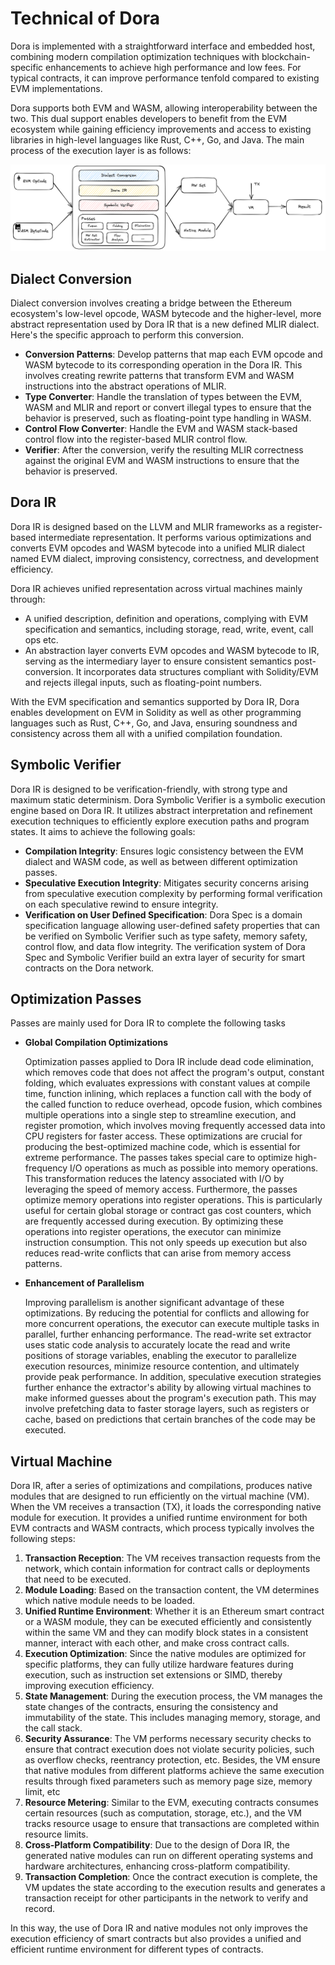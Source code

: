 # Technical of Dora

Dora is implemented with a straightforward interface and embedded host, combining modern compilation optimization
techniques with blockchain-specific enhancements to achieve high performance and low fees. For typical contracts,
it can improve performance tenfold compared to existing EVM implementations.

Dora supports both EVM and WASM, allowing interoperability between the two. This dual support enables developers
to benefit from the EVM ecosystem while gaining efficiency improvements and access to existing libraries in
high-level languages like Rust, C++, Go, and Java. The main process of the execution layer is as follows:

![](../../img/arch.png)

## Dialect Conversion

Dialect conversion involves creating a bridge between the Ethereum ecosystem's low-level opcode, WASM bytecode and
the higher-level, more abstract representation used by Dora IR that is a new defined MLIR dialect. Here's the specific
approach to perform this conversion.

- **Conversion Patterns**: Develop patterns that map each EVM opcode and WASM bytecode to its corresponding operation in the Dora IR. This involves creating rewrite patterns that transform EVM and WASM instructions into the abstract operations of MLIR.
- **Type Converter**: Handle the translation of types between the EVM, WASM and MLIR and report or convert illegal types to ensure that the behavior is preserved, such as floating-point type handling in WASM.
- **Control Flow Converter**: Handle the EVM and WASM stack-based control flow into the register-based MLIR control flow.
- **Verifier**: After the conversion, verify the resulting MLIR correctness against the original EVM and WASM instructions to ensure that the behavior is preserved.

## Dora IR

Dora IR is designed based on the LLVM and MLIR frameworks as a register-based intermediate representation. It performs
various optimizations and converts EVM opcodes and WASM bytecode into a unified MLIR dialect named EVM dialect, improving
consistency, correctness, and development efficiency.

Dora IR achieves unified representation across virtual machines mainly through:

- A unified description, definition and operations, complying with EVM specification and semantics, including storage, read, write, event, call ops etc.
- An abstraction layer converts EVM opcodes and WASM bytecode to IR, serving as the intermediary layer to ensure consistent semantics post-conversion. It incorporates data structures compliant with Solidity/EVM and rejects illegal inputs, such as floating-point numbers.

With the EVM specification and semantics supported by Dora IR, Dora enables development on EVM in Solidity as well as other programming languages such as Rust, C++, Go, and Java, ensuring soundness and consistency across them all with a unified compilation foundation.

## Symbolic Verifier

Dora IR is designed to be verification-friendly, with strong type and maximum static determinism. Dora Symbolic Verifier is a symbolic execution engine based on Dora IR. It utilizes abstract interpretation and refinement execution techniques to efficiently explore execution paths and program states. It aims to achieve the following goals:

- **Compilation Integrity**: Ensures logic consistency between the EVM dialect and WASM code, as well as between different optimization passes.
- **Speculative Execution Integrity**: Mitigates security concerns arising from speculative execution complexity by performing formal verification on each speculative rewind to ensure integrity.
- **Verification on User Defined Specification**: Dora Spec is a domain specification language allowing user-defined safety properties that can be verified on Symbolic Verifier such as type safety, memory safety, control flow, and data flow integrity. The verification system of Dora Spec and Symbolic Verifier build an extra layer of security for smart contracts on the Dora network.

## Optimization Passes

Passes are mainly used for Dora IR to complete the following tasks

- **Global Compilation Optimizations**
    
    Optimization passes applied to Dora IR include dead code elimination, which removes code that does not affect the program's output, constant folding, which evaluates expressions with constant values at compile time, function inlining, which replaces a function call with the body of the called function to reduce overhead, opcode fusion, which combines multiple operations into a single step to streamline execution, and register promotion, which involves moving frequently accessed data into CPU registers for faster access.
    These optimizations are crucial for producing the best-optimized machine code, which is essential for extreme performance. The passes takes special care to optimize high-frequency I/O operations as much as possible into memory operations. This transformation reduces the latency associated with I/O by leveraging the speed of memory access.
    Furthermore, the passes optimize memory operations into register operations. This is particularly useful for certain global storage or contract gas cost counters, which are frequently accessed during execution. By optimizing these operations into register operations, the executor can minimize instruction consumption. This not only speeds up execution but also reduces read-write conflicts that can arise from memory access patterns.
    
- **Enhancement of Parallelism**

    Improving parallelism is another significant advantage of these optimizations. By reducing the potential for conflicts and allowing for more concurrent operations, the executor can execute multiple tasks in parallel, further enhancing performance. The read-write set extractor uses static code analysis to accurately locate the read and write positions of storage variables, enabling the executor to parallelize execution resources, minimize resource contention, and ultimately provide peak performance. In addition, speculative execution strategies further enhance the extractor's ability by allowing virtual machines to make informed guesses about the program's execution path. This may involve prefetching data to faster storage layers, such as registers or cache, based on predictions that certain branches of the code may be executed.

## Virtual Machine

Dora IR, after a series of optimizations and compilations, produces native modules that are designed to run efficiently on the virtual machine (VM). When the VM receives a transaction (TX), it loads the corresponding native module for execution. It provides a unified runtime environment for both EVM contracts and WASM contracts, which process typically involves the following steps:

1. **Transaction Reception**: The VM receives transaction requests from the network, which contain information for contract calls or deployments that need to be executed.
2. **Module Loading**: Based on the transaction content, the VM determines which native module needs to be loaded.
3. **Unified Runtime Environment**: Whether it is an Ethereum smart contract or a WASM module, they can be executed efficiently and consistently within the same VM and they can modify block states in a consistent manner, interact with each other, and make cross contract calls.
4. **Execution Optimization**: Since the native modules are optimized for specific platforms, they can fully utilize hardware features during execution, such as instruction set extensions or SIMD, thereby improving execution efficiency.
5. **State Management**: During the execution process, the VM manages the state changes of the contracts, ensuring the consistency and immutability of the state. This includes managing memory, storage, and the call stack.
6. **Security Assurance**: The VM performs necessary security checks to ensure that contract execution does not violate security policies, such as overflow checks, reentrancy protection, etc. Besides, the VM ensure that native modules from different platforms achieve the same execution results through fixed parameters such as memory page size, memory limit, etc
7. **Resource Metering**: Similar to the EVM, executing contracts consumes certain resources (such as computation, storage, etc.), and the VM tracks resource usage to ensure that transactions are completed within resource limits.
8. **Cross-Platform Compatibility**: Due to the design of Dora IR, the generated native modules can run on different operating systems and hardware architectures, enhancing cross-platform compatibility.
9. **Transaction Completion**: Once the contract execution is complete, the VM updates the state according to the execution results and generates a transaction receipt for other participants in the network to verify and record.

In this way, the use of Dora IR and native modules not only improves the execution efficiency of smart contracts but also provides a unified and efficient runtime environment for different types of contracts.
